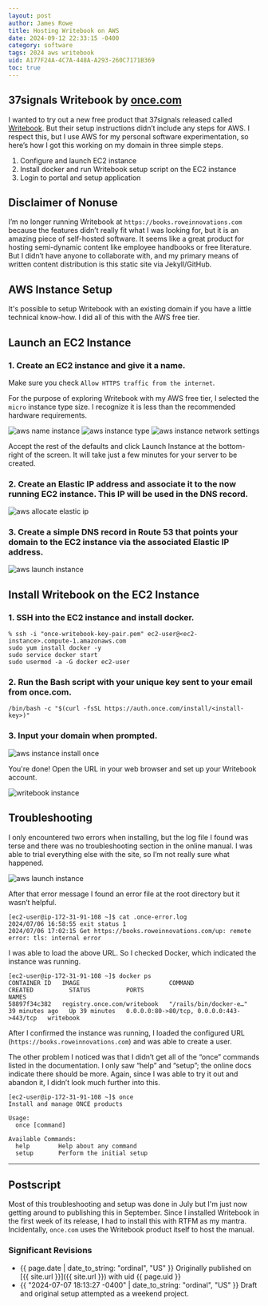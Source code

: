 ```yaml
---
layout: post
author: James Rowe
title: Hosting Writebook on AWS
date: 2024-09-12 22:33:15 -0400
category: software
tags: 2024 aws writebook
uid: A177F24A-4C7A-448A-A293-260C7171B369
toc: true
---
```


## 37signals Writebook by [once.com](https://once.com)

I wanted to try out a new free product that 37signals released called [Writebook](https://books.37signals.com). But their setup instructions didn’t include any steps for AWS. I respect this, but I use AWS for my personal software experimentation, so here’s how I got this working on my domain in three simple steps.

1. Configure and launch EC2 instance
2. Install docker and run Writebook setup script on the EC2 instance
3. Login to portal and setup application

## Disclaimer of Nonuse

I’m no longer running Writebook at `https://books.roweinnovations.com` because the features didn’t really fit what I was looking for, but it is an amazing piece of self-hosted software. It seems like a great product for hosting semi-dynamic content like employee handbooks or free literature. But I didn’t have anyone to collaborate with, and my primary means of written content distribution is this static site via Jekyll/GitHub.

## AWS Instance Setup

It's possible to setup Writebook with an existing domain if you have a little technical know-how. I did all of this with the AWS free tier.

## Launch an EC2 Instance

### 1. Create an EC2 instance and give it a name.

Make sure you check `Allow HTTPS traffic from the internet`.

For the purpose of exploring Writebook with my AWS free tier, I selected the `micro` instance type size. I recognize it is less than the recommended hardware requirements.

<img src="/assets/posts-images/post-hosting-writebook-on-aws/aws-name-instance.png" alt="aws name instance" class="center-img img-stylish"/>

<img src="/assets/posts-images/post-hosting-writebook-on-aws/aws-instance-type.png" alt="aws instance type" class="center-img img-stylish"/>

<img src="/assets/posts-images/post-hosting-writebook-on-aws/aws-instance-network-settings.png" alt="aws instance network settings" class="center-img img-stylish"/>

Accept the rest of the defaults and click Launch Instance at the bottom-right of the screen. It will take just a few minutes for your server to be created.

### 2. Create an Elastic IP address and associate it to the now running EC2 instance. This IP will be used in the DNS record.

<img src="/assets/posts-images/post-hosting-writebook-on-aws/aws-allocate-elastic-ip.png" alt="aws allocate elastic ip" class="center-img img-stylish"/>

### 3. Create a simple DNS record in Route 53 that points your domain to the EC2 instance via the associated Elastic IP address.

<img src="/assets/posts-images/post-hosting-writebook-on-aws/aws-new-hosted-zone.png" alt="aws launch instance" class="center-img img-stylish"/>

## Install Writebook on the EC2 Instance

### 1. SSH into the EC2 instance and install docker.

```
% ssh -i "once-writebook-key-pair.pem" ec2-user@<ec2-instance>.compute-1.amazonaws.com
sudo yum install docker -y
sudo service docker start
sudo usermod -a -G docker ec2-user
```

### 2. Run the Bash script with your unique key sent to your email from once.com.

```
/bin/bash -c "$(curl -fsSL https://auth.once.com/install/<install-key>)"
```

### 3. Input your domain when prompted.

<img src="/assets/posts-images/post-hosting-writebook-on-aws/aws-instance-install-once.png" alt="aws instance install once" class="center-img img-stylish"/>

You're done! Open the URL in your web browser and set up your Writebook account.

<img src="/assets/posts-images/post-hosting-writebook-on-aws/writebook-on-books-subdomain.png" alt="writebook instance" class="center-img img-stylish"/>

## Troubleshooting

I only encountered two errors when installing, but the log file I found was terse and there was no troubleshooting section in the online manual. I was able to trial everything else with the site, so I’m not really sure what happened.

<img src="/assets/posts-images/post-hosting-writebook-on-aws/once-error-message.png" alt="aws launch instance" class="center-img img-stylish"/>

After that error message I found an error file at the root directory but it wasn’t helpful.
 
 ```
[ec2-user@ip-172-31-91-108 ~]$ cat .once-error.log 
2024/07/06 16:58:55 exit status 1
2024/07/06 17:02:15 Get https://books.roweinnovations.com/up: remote error: tls: internal error
```

I was able to load the above URL. So I checked Docker, which indicated the instance was running.

```
[ec2-user@ip-172-31-91-108 ~]$ docker ps
CONTAINER ID   IMAGE                         COMMAND                  CREATED          STATUS          PORTS                                      NAMES
58897f34c382   registry.once.com/writebook   "/rails/bin/docker-e…"   39 minutes ago   Up 39 minutes   0.0.0.0:80->80/tcp, 0.0.0.0:443->443/tcp   writebook 
```
 
After I confirmed the instance was running, I loaded the configured URL (`https://books.roweinnovations.com`) and was able to create a user.

The other problem I noticed was that I didn’t get all of the “once” commands listed in the documentation. I only saw “help” and “setup”; the online docs indicate there should be more. Again, since I was able to try it out and abandon it, I didn’t look much further into this.

```
[ec2-user@ip-172-31-91-108 ~]$ once
Install and manage ONCE products

Usage:
  once [command]

Available Commands:
  help        Help about any command
  setup       Perform the initial setup
```

---

## Postscript

Most of this troubleshooting and setup was done in July but I'm just now getting around to publishing this in September. Since I installed Writebook in the first week of its release, I had to install this with RTFM as my mantra. Incidentally, `once.com` uses the Writebook product itself to host the manual.

### Significant Revisions

- {{ page.date | date_to_string: "ordinal", "US" }} Originally published on [{{ site.url }}]({{ site.url }}) with uid {{ page.uid }}
- {{ "2024-07-07 18:13:27 -0400" | date_to_string: "ordinal", "US" }} Draft and original setup attempted as a weekend project.